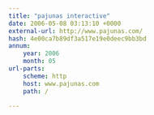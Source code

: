 ```yaml
---
title: "pajunas interactive"
date: 2006-05-08 03:13:10 +0000
external-url: http://www.pajunas.com/
hash: 4e00ca7b89df3a517e19e0deec9bb3bd
annum:
    year: 2006
    month: 05
url-parts:
    scheme: http
    host: www.pajunas.com
    path: /

---
```



